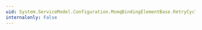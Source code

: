 ```yaml
---
uid: System.ServiceModel.Configuration.MsmqBindingElementBase.RetryCycleDelay
internalonly: False
---
```

